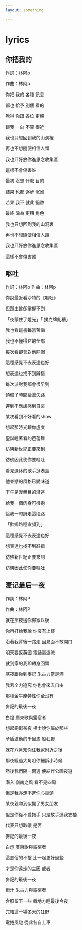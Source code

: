 ```yaml
--- 
layout: something

---
```


# lyrics

## 你把我的
作詞：林阿p    

作曲：林阿p


你把 我的 各種 訊息

都也 給予 別個 看的

覺得 你跟 各位 更親

跟我 一向 不算 很近


我也只想回到我的山洞裡

再也不想隨便相信人類

我也只好放你進思念收集區

這樣不會傷害誰


最初 沒想 什麼 目的

結果 也都 逐步 沉溺

若果 我不 就此 絕跡

最終 淪為 更糟 角色

我也只想回到我的山洞裏

再也不想隨便相信人類

我也只好放你進思念收集區

這樣不會傷害誰

## 呕吐

作詞：林阿p     作曲：林阿p



你說最近看沙特的《嘔吐》

但那主旨卻掌握不到

「夜蒙住了燈光」「 撲克牌亂糟」



我也看這書每當苦惱

我也不懂得它的全部

每次看卻會對他除帽

這種感覺不去表達也好

想表達也找不到辭措

每次派對我都會很早到

預備了時間給盪失路

遲到不應該感到自豪


某次看到不好看的show

想起那時光跟你虛度

聖誕睡著看的芭蕾舞


彷彿新世紀正要來到

彷彿因此使你要嘔吐

看見退休的歌手逛港島

他眷戀的風格已變味道

下午是漫無目的潛逃


給我一個肉身可擁抱

給我一句詩走這段路

「醉鄉路穩宜頻到」


這種感覺不去表達也好

想表達也找不到辭措

彷彿新世紀正要來到

彷彿因此使你要嘔吐

## 麦记最后一夜

作詞：林阿P     

作曲：林阿P



就在那夜送你歸家以後

你再打給我說 你沒有上樓

沿著我背後一路走 因見面不敢開口

明天要返英國 電話裏淚流




就到家的我即轉身回頭

寒夜跟你到麥記 朱古力當是酒

我若全力追究 你也會來去自由

那種金牛座特性你全沒有


麥記的最後一夜

白燈 廣東歌與露宿者

想起廟街某夜 相士說你屬於那些

矛盾波動的千里馬 般狂野


就在八月知你住我家附近之後

那夜經過大角咀你細訴小時候

然後我們隔一兩週 便結伴公園夜遊

潛入 嶺南之風 看不見四周


但是我亦走不進你心裏頭

某夜親吻到似變了男女朋友

但是你從不愛拖手 只是放手進我衣袖

代表只想取暖 是否


麥記的最後一夜

白燈 廣東歌與露宿者

這惡俗的不捨 比一起更好過些

才是你遠走的主因 或者



麥記的最後一夜

橙汁 朱古力與露宿者

合照留下一些 轉地方睡最後今夜

完結這一場冬天的狂野

電捲風馳 從此各自上車